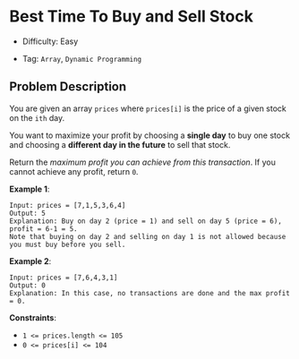 # Best Time To Buy and Sell Stock

- Difficulty: Easy

- Tag: `Array`, `Dynamic Programming`

## Problem Description

You are given an array `prices` where `prices[i]` is the price of a given stock on the `ith` day.

You want to maximize your profit by choosing a **single day** to buy one stock and choosing a **different day in the future** to sell that stock.

Return the *maximum profit you can achieve from this transaction*. If you cannot achieve any profit, return `0`.

**Example 1**:

```
Input: prices = [7,1,5,3,6,4]
Output: 5
Explanation: Buy on day 2 (price = 1) and sell on day 5 (price = 6), profit = 6-1 = 5.
Note that buying on day 2 and selling on day 1 is not allowed because you must buy before you sell.
```

**Example 2**:

```
Input: prices = [7,6,4,3,1]
Output: 0
Explanation: In this case, no transactions are done and the max profit = 0.
```

**Constraints**:

- `1 <= prices.length <= 105`
- `0 <= prices[i] <= 104`